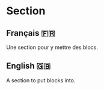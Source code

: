 # Section

## Français 🇫🇷

Une section pour y mettre des blocs.

## English 🇬🇧

A section to put blocks into.
